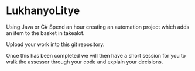 # LukhanyoLitye

Using Java or C# Spend an hour creating an automation project which adds an item to the basket in takealot.

Upload your work into this git repository.

Once this has been completed we will then have a short session for you to walk the assessor through your code and explain your decisions.
